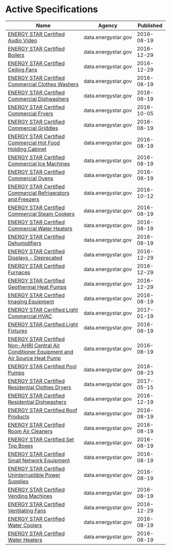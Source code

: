 # Active Specifications

Name | Agency | Published
---- | ---- | ---------
[ENERGY STAR Certified Audio Video](../socrata/ewhi-bvce.md) | data.energystar.gov | 2016-08-19
[ENERGY STAR Certified Boilers](../socrata/6rww-hpns.md) | data.energystar.gov | 2016-12-29
[ENERGY STAR Certified Ceiling Fans](../socrata/mj8j-2jhz.md) | data.energystar.gov | 2016-12-29
[ENERGY STAR Certified Commercial Clothes Washers](../socrata/9g6r-cpdt.md) | data.energystar.gov | 2016-08-19
[ENERGY STAR Certified Commercial Dishwashers](../socrata/pk8q-dim8.md) | data.energystar.gov | 2016-08-19
[ENERGY STAR Certified Commercial Fryers](../socrata/edi8-b5vk.md) | data.energystar.gov | 2016-10-05
[ENERGY STAR Certified Commercial Griddles](../socrata/nw5s-r5ca.md) | data.energystar.gov | 2016-08-19
[ENERGY STAR Certified Commercial Hot Food Holding Cabinet](../socrata/wyw6-sr4d.md) | data.energystar.gov | 2016-08-19
[ENERGY STAR Certified Commercial Ice Machines](../socrata/xsaq-9wt3.md) | data.energystar.gov | 2016-08-19
[ENERGY STAR Certified Commercial Ovens](../socrata/kj3z-gvun.md) | data.energystar.gov | 2016-08-19
[ENERGY STAR Certified Commercial Refrigerators and Freezers](../socrata/59dq-uw25.md) | data.energystar.gov | 2016-10-12
[ENERGY STAR Certified Commercial Steam Cookers](../socrata/vtsv-aq9u.md) | data.energystar.gov | 2016-08-19
[ENERGY STAR Certified Commercial Water Heaters](../socrata/56yh-pcbu.md) | data.energystar.gov | 2016-08-19
[ENERGY STAR Certified Dehumidifiers](../socrata/mvyi-jgae.md) | data.energystar.gov | 2016-08-19
[ENERGY STAR Certified Displays - Deprecated](../socrata/2wic-jicu.md) | data.energystar.gov | 2016-12-29
[ENERGY STAR Certified Furnaces](../socrata/i97v-e8au.md) | data.energystar.gov | 2016-12-29
[ENERGY STAR Certified Geothermal Heat Pumps](../socrata/acvd-5wvz.md) | data.energystar.gov | 2016-12-29
[ENERGY STAR Certified Imaging Equipment](../socrata/t2v6-g4nf.md) | data.energystar.gov | 2016-08-19
[ENERGY STAR Certified Light Commercial HVAC](../socrata/ke8v-murg.md) | data.energystar.gov | 2017-01-19
[ENERGY STAR Certified Light Fixtures](../socrata/wyt9-72bp.md) | data.energystar.gov | 2016-08-19
[ENERGY STAR Certified Non-AHRI Central Air Conditioner Equipment and Air Source Heat Pump](../socrata/cker-n33t.md) | data.energystar.gov | 2016-08-19
[ENERGY STAR Certified Pool Pumps](../socrata/2ppn-v3hp.md) | data.energystar.gov | 2016-08-23
[ENERGY STAR Certified Residential Clothes Dryers](../socrata/t9u7-4d2j.md) | data.energystar.gov | 2017-05-15
[ENERGY STAR Certified Residential Dishwashers](../socrata/58b3-559d.md) | data.energystar.gov | 2016-12-19
[ENERGY STAR Certified Roof Products](../socrata/gp4i-t95q.md) | data.energystar.gov | 2016-08-19
[ENERGY STAR Certified Room Air Cleaners](../socrata/uc6q-9632.md) | data.energystar.gov | 2016-08-19
[ENERGY STAR Certified Set Top Boxes](../socrata/e567-rku5.md) | data.energystar.gov | 2016-08-19
[ENERGY STAR Certified Small Network Equipment](../socrata/pzuf-4vbf.md) | data.energystar.gov | 2016-08-19
[ENERGY STAR Certified Uninterruptible Power Supplies](../socrata/3js5-e9d6.md) | data.energystar.gov | 2016-08-19
[ENERGY STAR Certified Vending Machines](../socrata/j624-u8ux.md) | data.energystar.gov | 2016-08-19
[ENERGY STAR Certified Ventilating Fans](../socrata/8dv7-nngq.md) | data.energystar.gov | 2016-12-29
[ENERGY STAR Certified Water Coolers](../socrata/x39k-wz7q.md) | data.energystar.gov | 2016-08-19
[ENERGY STAR Certified Water Heaters](../socrata/3gp2-af4x.md) | data.energystar.gov | 2016-08-19


